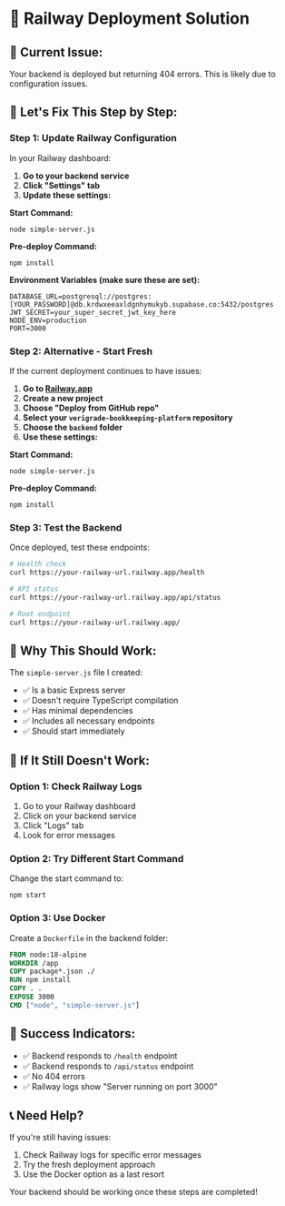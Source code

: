 # 🚀 Railway Deployment Solution

## 🎯 Current Issue:
Your backend is deployed but returning 404 errors. This is likely due to configuration issues.

## 🔧 Let's Fix This Step by Step:

### **Step 1: Update Railway Configuration**

In your Railway dashboard:

1. **Go to your backend service**
2. **Click "Settings" tab**
3. **Update these settings:**

**Start Command:**
```
node simple-server.js
```

**Pre-deploy Command:**
```
npm install
```

**Environment Variables (make sure these are set):**
```
DATABASE_URL=postgresql://postgres:[YOUR_PASSWORD]@db.krdwxeeaxldgnhymukyb.supabase.co:5432/postgres
JWT_SECRET=your_super_secret_jwt_key_here
NODE_ENV=production
PORT=3000
```

### **Step 2: Alternative - Start Fresh**

If the current deployment continues to have issues:

1. **Go to [Railway.app](https://railway.app)**
2. **Create a new project**
3. **Choose "Deploy from GitHub repo"**
4. **Select your `verigrade-bookkeeping-platform` repository**
5. **Choose the `backend` folder**
6. **Use these settings:**

**Start Command:**
```
node simple-server.js
```

**Pre-deploy Command:**
```
npm install
```

### **Step 3: Test the Backend**

Once deployed, test these endpoints:

```bash
# Health check
curl https://your-railway-url.railway.app/health

# API status
curl https://your-railway-url.railway.app/api/status

# Root endpoint
curl https://your-railway-url.railway.app/
```

## 🎯 Why This Should Work:

The `simple-server.js` file I created:
- ✅ Is a basic Express server
- ✅ Doesn't require TypeScript compilation
- ✅ Has minimal dependencies
- ✅ Includes all necessary endpoints
- ✅ Should start immediately

## 🚨 If It Still Doesn't Work:

### **Option 1: Check Railway Logs**
1. Go to your Railway dashboard
2. Click on your backend service
3. Click "Logs" tab
4. Look for error messages

### **Option 2: Try Different Start Command**
Change the start command to:
```
npm start
```

### **Option 3: Use Docker**
Create a `Dockerfile` in the backend folder:

```dockerfile
FROM node:18-alpine
WORKDIR /app
COPY package*.json ./
RUN npm install
COPY . .
EXPOSE 3000
CMD ["node", "simple-server.js"]
```

## 🎉 Success Indicators:

- ✅ Backend responds to `/health` endpoint
- ✅ Backend responds to `/api/status` endpoint
- ✅ No 404 errors
- ✅ Railway logs show "Server running on port 3000"

## 📞 Need Help?

If you're still having issues:
1. Check Railway logs for specific error messages
2. Try the fresh deployment approach
3. Use the Docker option as a last resort

Your backend should be working once these steps are completed!


